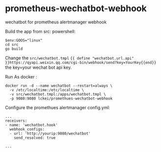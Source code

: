 # prometheus-wechatbot-webhook
wechatbot for prometheus alertmanager webhook  

Build the app from src:
powershell:
```
$env:GOOS="linux"
cd src
go build

```

Change the `src/wechatbot.tmpl` `{{ define "wechatbot.url.api" }}https://qyapi.weixin.qq.com/cgi-bin/webhook/send?key=YourKey{{end}}` the key=your wechat bot api key.

Run As docker :
```
docker run -d --name wechatbot --restart=always \
  -v /etc/localtime:/etc/localtime \
  -v src/wechatbot.tmpl:/apps/wechatbot.tmpl \
  -p 9080:9080 lckei/promethues-wechatbot-webhook

```

Configure the promethues alertmanager config.yml:
```
...
receivers:
- name: 'wechatbot.hook'
  webhook_configs:
  - url: 'http://yourip:9080/wechatbot'
    send_resolved: true

...
```

